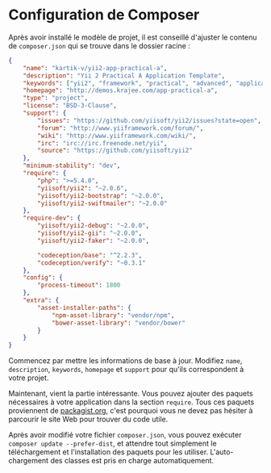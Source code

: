 Configuration de Composer
========================

Après avoir installé le modèle de projet, il est conseillé d'ajuster le contenu de `composer.json` qui se trouve dans le dossier racine :

```json
{
    "name": "kartik-v/yii2-app-practical-a",
    "description": "Yii 2 Practical A Application Template",
    "keywords": ["yii2", "framework", "practical", "advanced", "application template"],
    "homepage": "http://demos.krajee.com/app-practical-a",
    "type": "project",
    "license": "BSD-3-Clause",
    "support": {
        "issues": "https://github.com/yiisoft/yii2/issues?state=open",
        "forum": "http://www.yiiframework.com/forum/",
        "wiki": "http://www.yiiframework.com/wiki/",
        "irc": "irc://irc.freenode.net/yii",
        "source": "https://github.com/yiisoft/yii2"
    },
    "minimum-stability": "dev",
    "require": {
        "php": ">=5.4.0",
        "yiisoft/yii2": "~2.0.6",
        "yiisoft/yii2-bootstrap": "~2.0.0",
        "yiisoft/yii2-swiftmailer": "~2.0.0"
    },
    "require-dev": {
        "yiisoft/yii2-debug": "~2.0.0",
        "yiisoft/yii2-gii": "~2.0.0",
        "yiisoft/yii2-faker": "~2.0.0",

        "codeception/base": "^2.2.3",
        "codeception/verify": "~0.3.1"
    },
    "config": {
        "process-timeout": 1800
    },
    "extra": {
        "asset-installer-paths": {
            "npm-asset-library": "vendor/npm",
            "bower-asset-library": "vendor/bower"
        }
    }
}
```

Commencez par mettre les informations de base à jour. Modifiez `name`, `description`, `keywords`, `homepage` et `support` pour qu'ils correspondent à votre projet.

Maintenant, vient la partie intéressante. Vous pouvez ajouter des paquets nécessaires à votre application dans la section `require`. 
Tous ces paquets proviennent de [packagist.org](https://packagist.org/), c'est pourquoi vous ne devez pas hésiter à parcourir le site Web pour trouver du code utile. 

Après avoir modifié votre fichier `composer.json`, vous pouvez exécuter  `composer update --prefer-dist`, et attendre tout simplement le téléchargement et l'installation des paquets pour les utiliser. L'auto-chargement des classes est pris en charge automatiquement. 
